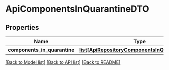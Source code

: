 # ApiComponentsInQuarantineDTO

## Properties
Name | Type | Description | Notes
------------ | ------------- | ------------- | -------------
**components_in_quarantine** | [**list[ApiRepositoryComponentsInQuarantineDTO]**](ApiRepositoryComponentsInQuarantineDTO.md) |  | [optional] 

[[Back to Model list]](../README.md#documentation-for-models) [[Back to API list]](../README.md#documentation-for-api-endpoints) [[Back to README]](../README.md)

